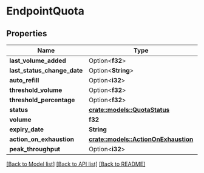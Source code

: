 # EndpointQuota

## Properties

Name | Type | Description | Notes
------------ | ------------- | ------------- | -------------
**last_volume_added** | Option<**f32**> |  | [optional]
**last_status_change_date** | Option<**String**> |  | [optional]
**auto_refill** | Option<**i32**> |  | [optional]
**threshold_volume** | Option<**f32**> |  | [optional]
**threshold_percentage** | Option<**f32**> |  | [optional]
**status** | [**crate::models::QuotaStatus**](QuotaStatus.md) |  | 
**volume** | **f32** |  | 
**expiry_date** | **String** |  | 
**action_on_exhaustion** | [**crate::models::ActionOnExhaustion**](ActionOnExhaustion.md) |  | 
**peak_throughput** | Option<**i32**> |  | [optional]

[[Back to Model list]](../README.md#documentation-for-models) [[Back to API list]](../README.md#documentation-for-api-endpoints) [[Back to README]](../README.md)


